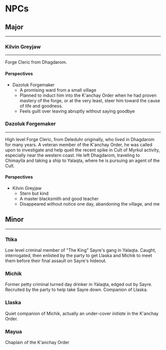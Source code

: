 # NPCs

## Major
---

### Kilvin Greyjaw
---

Forge Cleric from Dhagdarom.

#### Perspectives
- Dazoluk Forgemaker
  - A promising ward from a small village
  - Planned to induct him into the K'anchay Order when he had proven mastery of the forge, or at the very least, steer him toward the cause of life and goodness.
  - Feels guilt over leaving abruptly without saying goodbye

### Dazoluk Forgemaker
---

High level Forge Cleric, from Deleduhr originally, who lived in Dhagdarom for many years.  A veteran member of the K'anchay Order, he was called upon to investigate and help quell the recent spike in Cult of Myrkul activity, especially near the western coast.  He left Dhagdarom, traveling to Chimaylla and taking a ship to Yalaqta, where he is pursuing an agent of the Cult.

#### Perspectives
- Kilvin Greyjaw
  - Stern but kind
  - A master blacksmith and good teacher
  - Disappeared without notice one day, abandoning the village, and me


## Minor
---

### Ttika

Low level criminal member of "The King" Sayre's gang in Yalaqta.  Caught, interrogated, then enlisted by the party to get Llaska and Michik to meet them before their final assault on Sayre's hideout.

### Michik

Former petty criminal turned day drinker in Yalaqta, edged out by Sayre.  Recruited by the party to help take Sayre down.  Companion of Llaska.

### Llaska

Quiet companion of Michik, actually an under-cover _initiate_ in the K'anchay Order.


### Mayua

Chaplain of the K'anchay Order 
